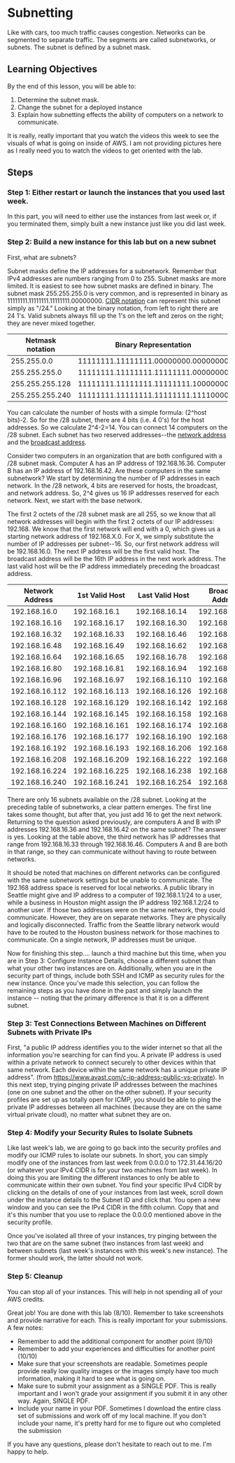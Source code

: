 
Subnetting
==========================

Like with cars, too much traffic causes congestion. Networks can be segmented to separate traffic. The segments are called subnetworks, or subnets. The subnet is defined by a subnet mask. 

Learning Objectives
--------------------------
By the end of this lesson, you will be able to:

1. Determine the subnet mask.
2. Change the subnet for a deployed instance
3. Explain how subnetting effects the ability of computers on a network to communicate.

It is really, really important that you watch the videos this week to see the visuals of what is going on inside of AWS. I am not providing pictures here as I really need you to watch the videos to get oriented with the lab. 

Steps
--------------------------

### Step 1: Either restart or launch the instances that you used last week. 

In this part, you will need to either use the instances from last week or, if you terminated them, simply built a new instance just like you did last week. 


### Step 2: Build a new instance for this lab but on a new subnet

First, what are subnets? 

Subnet masks define the IP addresses for a subnetwork. Remember that IPv4 addresses are numbers ranging from 0 to 255. Subnet masks are more limited. It is easiest to see how subnet masks are defined in binary. The subnet mask 255.255.255.0 is very common, and is represented in binary as 11111111.11111111.11111111.00000000. [CIDR notation](https://en.wikipedia.org/wiki/Classless_Inter-Domain_Routing#CIDR_notation) can represent this subnet simply as "/24." Looking at the binary notation, from left to right there are 24 1's. Valid subnets always fill up the 1's on the left and zeros on the right; they are never mixed together.

|Netmask notation | Binary Representation               | [CIDR](https://en.wikipedia.org/wiki/Classless_Inter-Domain_Routing#CIDR_notation) | Hosts |
|-----------------|-------------------------------------|:----:|------:|
|255.255.0.0      | 11111111.11111111.00000000.00000000 | /16  | 65,533|
|255.255.255.0    | 11111111.11111111.11111111.00000000 | /24  | 254   |
|255.255.255.128  | 11111111.11111111.11111111.10000000 | /25  | 126   |
|255.255.255.240  | 11111111.11111111.11111111.11110000 | /28  | 14    |

You can calculate the number of hosts with a simple formula: (2^host bits)-2. So for the /28 subnet, there are 4 bits (i.e. 4 0's) for the host addresses. So we calculate 2^4-2=14. You can connect 14 computers on the /28 subnet. Each subnet has two reserved addresses--the [network address](https://en.wikipedia.org/wiki/Subnetwork#subnet_zero) and the [broadcast address](https://en.wikipedia.org/wiki/Broadcast_address).

Consider two computers in an organization that are both configured with a /28 subnet mask. Computer A has an IP address of 192.168.16.36. Computer B has an IP address of 192.168.16.42. Are these computers in the same subnetwork? We start by determining the number of IP addresses in each network. In the /28 network, 4 bits are reserved for hosts, the broadcast, and network address. So, 2^4 gives us 16 IP addresses reserved for each network. Next, we start with the base network.

The first 2 octets of the /28 subnet mask are all 255, so we know that all network addresses will begin with the first 2 octets of our IP addresses: 192.168. We know that the first network will end with a 0, which gives us a starting network address of 192.168.X.0. For X, we simply substitute the number of IP addresses per subnet--16. So, our first network address will be 192.168.16.0. The next IP address will be the first valid host. The broadcast address will be the 16th IP address in the next work address. The last valid host will be the IP address immediately preceding the broadcast address.

Network Address | 1st Valid Host | Last Valid Host | Broadcast Address |
----------------|----------------|-----------------|-------------------|
192.168.16.0    | 192.168.16.1   | 192.168.16.14   | 192.168.16.15     |
192.168.16.16   | 192.168.16.17  | 192.168.16.30   | 192.168.16.31     |
192.168.16.32   | 192.168.16.33  | 192.168.16.46   | 192.168.16.47     |
192.168.16.48   | 192.168.16.49  | 192.168.16.62   | 192.168.16.63     |
192.168.16.64   | 192.168.16.65  | 192.168.16.78   | 192.168.16.79     |
192.168.16.80   | 192.168.16.81  | 192.168.16.94   | 192.168.16.95     |
192.168.16.96   | 192.168.16.97  | 192.168.16.110  | 192.168.16.111    |
192.168.16.112  | 192.168.16.113 | 192.168.16.126  | 192.168.16.127    |
192.168.16.128  | 192.168.16.129 | 192.168.16.142  | 192.168.16.143    |
192.168.16.144  | 192.168.16.145 | 192.168.16.158  | 192.168.16.159    |
192.168.16.160  | 192.168.16.161 | 192.168.16.174  | 192.168.16.175    |
192.168.16.176  | 192.168.16.177 | 192.168.16.190  | 192.168.16.191    |
192.168.16.192  | 192.168.16.193 | 192.168.16.206  | 192.168.16.207    |
192.168.16.208  | 192.168.16.209 | 192.168.16.222  | 192.168.16.223    |
192.168.16.224  | 192.168.16.225 | 192.168.16.238  | 192.168.16.239    |
192.168.16.240  | 192.168.16.241 | 192.168.16.254  | 192.168.16.255    |

There are only 16 subnets available on the /28 subnet. Looking at the preceding table of subnetworks, a clear pattern emerges. The first line takes some thought, but after that, you just add 16 to get the next network. Returning to the question asked previously, are computers A and B with IP addresses 192.168.16.36 and 192.168.16.42 on the same subnet? The answer is yes. Looking at the table above, the third network has IP addresses that range from 192.168.16.33 through 192.168.16.46. Computers A and B are both in that range, so they can communicate without having to route between networks.

It should be noted that machines on different networks can be configured with the same subnetwork settings but be unable to communicate. The 192.168 address space is reserved for local networks. A public library in Seattle might give and IP address to a computer of 192.168.1.1/24 to a user, while a business in Houston might assign the IP address 192.168.1.2/24 to another user. If those two addresses were on the same network, they could communicate. However, they are on separate networks. They are physically and logically disconnected. Traffic from the Seattle library network would have to be routed to the Houston business network for those machines to communicate. On a single network, IP addresses must be unique.

Now for finishing this step.... launch a third machine but this time, when you are in Step 3: Configure Instance Details, choose a different subnet than what your other two instances are on. Additionally, when you are in the security part of things, include both SSH and ICMP as security rules for the new instance. Once you've made this selection, you can follow the remaining steps as you have done in the past and simply launch the instance -- noting that the primary difference is that it is on a different subnet. 

### Step 3: Test Connections Between Machines on Different Subnets with Private IPs

First, "a public IP address identifies you to the wider internet so that all the information you're searching for can find you. A private IP address is used within a private network to connect securely to other devices within that same network. Each device within the same network has a unique private IP address". (from https://www.avast.com/c-ip-address-public-vs-private). In this next step, trying pinging private IP addresses between the machines (one on one subnet and the other on the other subnet). If your security profiles are set up as totally open for ICMP, you should be able to ping the private IP addresses between all machines (because they are on the same virtual private cloud), no matter what subnet they are on. 

### Step 4: Modify your Security Rules to Isolate Subnets

Like last week's lab, we are going to go back into the security profiles and modify our ICMP rules to isolate our subnets. In short, you can simply modify one of the instances from last week from 0.0.0.0 to 172.31.44.16/20 (or whatever your IPv4 CIDR is for your two machines from last week). In doing this you are limiting the different instances to only be able to communicate within their own subnet. You find your specific IPv4 CIDR by clicking on the details of one of your instances from last week, scroll down under the instance details to the Subnet ID and click that. You open a new window and you can see the IPv4 CIDR in the fifth column. Copy that and it's this number that you use to replace the 0.0.0.0 mentioned above in the security profile. 

Once you've isolated all three of your instances, try pinging between the two that are on the same subnet (two instances from last week) and between subnets (last week's instances with this week's new instance). The former should work, the latter should not work. 

### Step 5: Cleanup
You can stop all of your instances. This will help in not spending all of your AWS credits. 

Great job! You are done with this lab (8/10). Remember to take screenshots and provide narrative for each. This is really important for your submissions. A few notes: 

- Remember to add the additional component for another point (9/10)
- Remember to add  your experiences and difficulties for another point (10/10)
- Make sure that your screenshots are readable. Sometimes people provide really low quality images or the images simply have too much information, making it hard to see what is going on. 
- Make sure to submit your assignment as a SINGLE PDF. This is really important and I won't grade your assignment if you submit it in any other way. Again, SINGLE PDF. 
- Include your name in your PDF. Sometimes I download the entire class set of submissions and work off of my local machine. If you don't include your name, it's pretty hard for me to figure out who completed the submission 

If you have any questions, please don't hesitate to reach out to me. I'm happy to help. 

